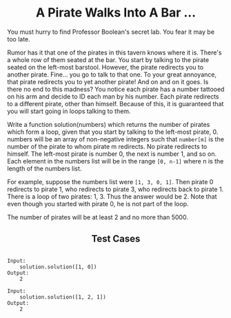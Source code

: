 <h1 align= "center"><b>A Pirate Walks Into A Bar ...</b></h1>

You must hurry to find Professor Boolean's secret lab. You fear it may be too late.

Rumor has it that one of the pirates in this tavern knows where it is. There's a whole row of them seated at the bar. You start by talking to the pirate seated on the left-most barstool. However, the pirate redirects you to another pirate. Fine... you go to talk to that one. To your great annoyance, that pirate redirects you to yet another pirate! And on and on it goes. Is there no end to this madness? You notice each pirate has a number tattooed on his arm and decide to ID each man by his number. Each pirate redirects to a different pirate, other than himself. Because of this, it is guaranteed that you will start going in loops talking to them.

Write a function solution(numbers) which returns the number of pirates which form a loop, given that you start by talking to the left-most pirate, 0. numbers will be an array of non-negative integers such that `number[m]` is the number of the pirate to whom pirate m redirects. No pirate redirects to himself. The left-most pirate is number 0, the next is number 1, and so on. Each element in the numbers list will be in the range `[0, n-1]` where n is the length of the numbers list.

For example, suppose the numbers list were `[1, 3, 0, 1]`. Then pirate 0 redirects to pirate 1, who redirects to pirate 3, who redirects back to pirate 1. There is a loop of two pirates: 1, 3. Thus the answer would be 2. Note that even though you started with pirate 0, he is not part of the loop.

The number of pirates will be at least 2 and no more than 5000.

<h2 align= "center"><b>Test Cases</b></h2>

```

Input:
    solution.solution([1, 0])
Output:
    2

Input:
    solution.solution([1, 2, 1])
Output:
    2

```